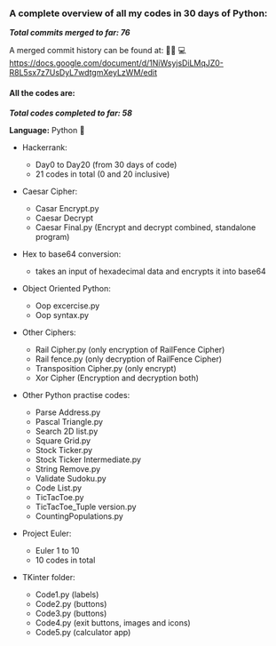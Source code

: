 ### A complete overview of all my codes in 30 days of Python: ### 
***Total commits merged to far: 76***

A merged commit history can be found at: :man_technologist: :computer:     
https://docs.google.com/document/d/1NiWsyjsDiLMqJZ0-R8L5sx7z7UsDyL7wdtgmXeyLzWM/edit

#### All the codes are: #### 
***Total codes completed to far: 58***

**Language:** Python :snake:

- Hackerrank: 
  - Day0 to Day20 (from 30 days of code)
  - 21 codes in total (0 and 20 inclusive)
  
- Caesar Cipher:
  - Casar Encrypt.py
  - Caesar Decrypt
  - Caesar Final.py (Encrypt and decrypt combined, standalone program)
  
- Hex to base64 conversion:
  - takes an input of hexadecimal data and encrypts it into base64
  
- Object Oriented Python:
  - Oop excercise.py
  - Oop syntax.py
  
- Other Ciphers:
  - Rail Cipher.py (only encryption of RailFence Cipher)
  - Rail fence.py (only decryption of RailFence Cipher)
  - Transposition Cipher.py (only encrypt)
  - Xor Cipher (Encryption and decryption both)
  
- Other Python practise codes:
  - Parse Address.py
  - Pascal Triangle.py
  - Search 2D list.py
  - Square Grid.py
  - Stock Ticker.py
  - Stock Ticker Intermediate.py
  - String Remove.py
  - Validate Sudoku.py
  - Code List.py
  - TicTacToe.py
  - TicTacToe_Tuple version.py
  - CountingPopulations.py

- Project Euler:
  - Euler 1 to 10
  - 10 codes in total

- TKinter folder:
   - Code1.py (labels)
   - Code2.py (buttons)
   - Code3.py (buttons)
   - Code4.py (exit buttons, images and icons)
   - Code5.py (calculator app)
